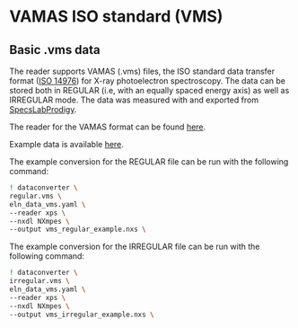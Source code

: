# VAMAS ISO standard (VMS)

## Basic .vms data

The reader supports VAMAS (.vms) files, the ISO standard data transfer format ([ISO 14976](https://www.iso.org/standard/24269.html)) for X-ray photoelectron spectroscopy. The data can be stored both in REGULAR (i.e, with an equally spaced energy axis) as well as IRREGULAR mode. The data was measured with and exported from [SpecsLabProdigy](https://www.specs-group.com/nc/specs/products/detail/prodigy/).

The reader for the VAMAS format can be found [here](https://github.com/FAIRmat-NFDI/pynxtools-xps/tree/main/pynxtools_xps/scienta).

Example data is available [here](https://github.com/FAIRmat-NFDI/pynxtools-xps/tree/main/examples/vms).

The example conversion for the REGULAR file can be run with the following command:

```sh
! dataconverter \
regular.vms \
eln_data_vms.yaml \
--reader xps \
--nxdl NXmpes \
--output vms_regular_example.nxs \
```

The example conversion for the IRREGULAR file can be run with the following command:

```sh
! dataconverter \
irregular.vms \
eln_data_vms.yaml \
--reader xps \
--nxdl NXmpes \
--output vms_irregular_example.nxs \
```

<!-- ## Data analysis in CasaXPS -->